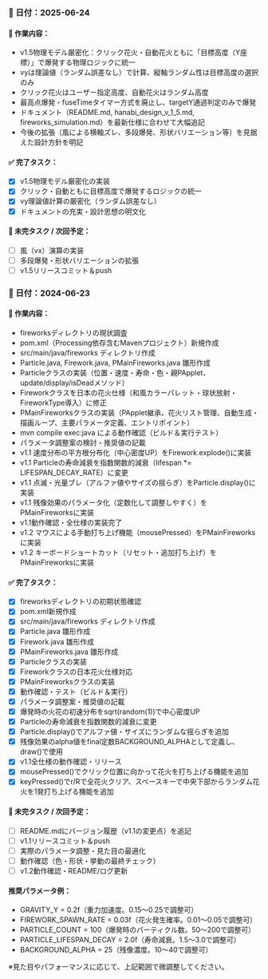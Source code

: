 ### 📅 日付：2025-06-24
#### 🔨 作業内容：
- v1.5物理モデル厳密化：クリック花火・自動花火ともに「目標高度（Y座標）」で爆発する物理ロジックに統一
- vyは理論値（ランダム誤差なし）で計算、縦軸ランダム性は目標高度の選択のみ
- クリック花火はユーザー指定高度、自動花火はランダム高度
- 最高点爆発・fuseTimeタイマー方式を廃止し、targetY通過判定のみで爆発
- ドキュメント（README.md, hanabi_design_v_1_5.md, fireworks_simulation.md）を最新仕様に合わせて大幅追記
- 今後の拡張（風による横軸ズレ、多段爆発、形状バリエーション等）を見据えた設計方針を明記

#### ✅ 完了タスク：
- [x] v1.5物理モデル厳密化の実装
- [x] クリック・自動ともに目標高度で爆発するロジックの統一
- [x] vy理論値計算の厳密化（ランダム誤差なし）
- [x] ドキュメントの充実・設計思想の明文化

#### 📝 未完タスク / 次回予定：
- [ ] 風（vx）演算の実装
- [ ] 多段爆発・形状バリエーションの拡張
- [ ] v1.5リリースコミット＆push

### 📅 日付：2024-06-23
#### 🔨 作業内容：
- fireworksディレクトリの現状調査
- pom.xml（Processing依存含むMavenプロジェクト）新規作成
- src/main/java/fireworks ディレクトリ作成
- Particle.java, Firework.java, PMainFireworks.java 雛形作成
- Particleクラスの実装（位置・速度・寿命・色・親PApplet、update/display/isDeadメソッド）
- Fireworkクラスを日本の花火仕様（和風カラーパレット・球状放射・FireworkType導入）に修正
- PMainFireworksクラスの実装（PApplet継承、花火リスト管理、自動生成・描画ループ、主要パラメータ定義、エントリポイント）
- mvn compile exec:java による動作確認（ビルド＆実行テスト）
- パラメータ調整案の検討・推奨値の記載
- v1.1 速度分布の平方根分布化（中心密度UP）をFirework.explode()に実装
- v1.1 Particleの寿命減衰を指数関数的減衰（lifespan *= LIFESPAN_DECAY_RATE）に変更
- v1.1 点滅・光量ブレ（アルファ値やサイズの揺らぎ）をParticle.display()に実装
- v1.1 残像効果のパラメータ化（定数化して調整しやすく）をPMainFireworksに実装
- v1.1動作確認・全仕様の実装完了
- v1.2 マウスによる手動打ち上げ機能（mousePressed）をPMainFireworksに実装
- v1.2 キーボードショートカット（リセット・追加打ち上げ）をPMainFireworksに実装

#### ✅ 完了タスク：
- [x] fireworksディレクトリの初期状態確認
- [x] pom.xml新規作成
- [x] src/main/java/fireworks ディレクトリ作成
- [x] Particle.java 雛形作成
- [x] Firework.java 雛形作成
- [x] PMainFireworks.java 雛形作成
- [x] Particleクラスの実装
- [x] Fireworkクラスの日本花火仕様対応
- [x] PMainFireworksクラスの実装
- [x] 動作確認・テスト（ビルド＆実行）
- [x] パラメータ調整案・推奨値の記載
- [x] 爆発時の火花の初速分布をsqrt(random(1))で中心密度UP
- [x] Particleの寿命減衰を指数関数的減衰に変更
- [x] Particle.display()でアルファ値・サイズにランダムな揺らぎを追加
- [x] 残像効果のalpha値をfinal定数BACKGROUND_ALPHAとして定義し、draw()で使用
- [x] v1.1全仕様の動作確認・リリース
- [x] mousePressed()でクリック位置に向かって花火を打ち上げる機能を追加
- [x] keyPressed()でr/Rで全花火クリア、スペースキーで中央下部からランダム花火を1発打ち上げる機能を追加

#### 📝 未完タスク / 次回予定：
- [ ] README.mdにバージョン履歴（v1.1の変更点）を追記
- [ ] v1.1リリースコミット＆push
- [ ] 実際のパラメータ調整・見た目の最適化
- [ ] 動作確認（色・形状・挙動の最終チェック）
- [ ] v1.2動作確認・README/ログ更新

#### 推奨パラメータ例：
- GRAVITY_Y = 0.2f（重力加速度。0.15～0.25で調整可）
- FIREWORK_SPAWN_RATE = 0.03f（花火発生確率。0.01～0.05で調整可）
- PARTICLE_COUNT = 100（爆発時のパーティクル数。50～200で調整可）
- PARTICLE_LIFESPAN_DECAY = 2.0f（寿命減衰。1.5～3.0で調整可）
- BACKGROUND_ALPHA = 25（残像濃度。10～40で調整可）

※見た目やパフォーマンスに応じて、上記範囲で微調整してください。 